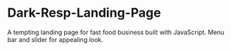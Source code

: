 # Dark-Resp-Landing-Page
A tempting landing page for fast food business built with JavaScript. Menu bar and slider for appealing look. 
